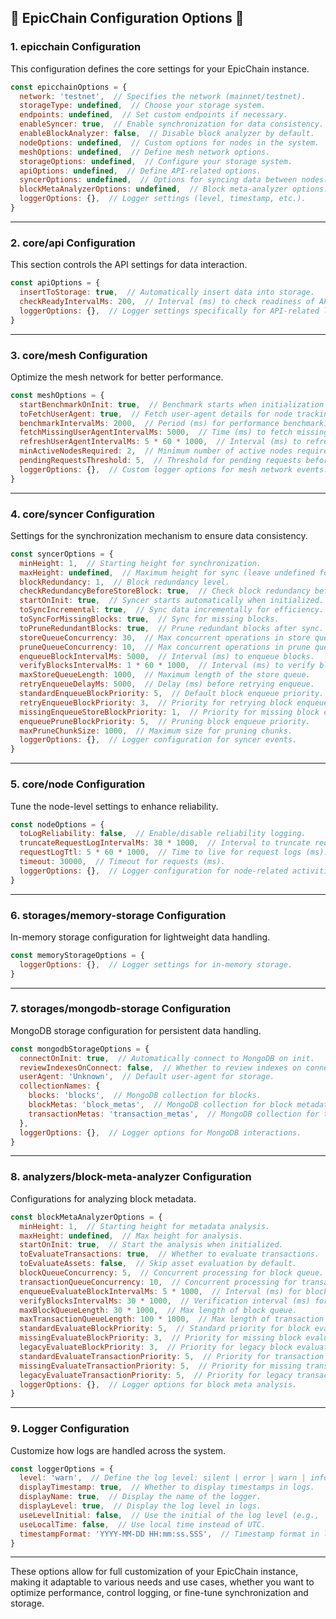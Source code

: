 ## 🌟 **EpicChain Configuration Options** 🌟

### **1. epicchain Configuration**
This configuration defines the core settings for your EpicChain instance.

```js
const epicchainOptions = {
  network: 'testnet',  // Specifies the network (mainnet/testnet).
  storageType: undefined,  // Choose your storage system.
  endpoints: undefined,  // Set custom endpoints if necessary.
  enableSyncer: true,  // Enable synchronization for data consistency.
  enableBlockAnalyzer: false,  // Disable block analyzer by default.
  nodeOptions: undefined,  // Custom options for nodes in the system.
  meshOptions: undefined,  // Define mesh network options.
  storageOptions: undefined,  // Configure your storage system.
  apiOptions: undefined,  // Define API-related options.
  syncerOptions: undefined,  // Options for syncing data between nodes.
  blockMetaAnalyzerOptions: undefined,  // Block meta-analyzer options.
  loggerOptions: {},  // Logger settings (level, timestamp, etc.).
}
```

---

### **2. core/api Configuration**
This section controls the API settings for data interaction.

```js
const apiOptions = {
  insertToStorage: true,  // Automatically insert data into storage.
  checkReadyIntervalMs: 200,  // Interval (ms) to check readiness of API services.
  loggerOptions: {},  // Logger settings specifically for API-related logs.
}
```

---

### **3. core/mesh Configuration**
Optimize the mesh network for better performance.

```js
const meshOptions = {
  startBenchmarkOnInit: true,  // Benchmark starts when initialization begins.
  toFetchUserAgent: true,  // Fetch user-agent details for node tracking.
  benchmarkIntervalMs: 2000,  // Period (ms) for performance benchmarking.
  fetchMissingUserAgentIntervalMs: 5000,  // Time (ms) to fetch missing user-agent info.
  refreshUserAgentIntervalMs: 5 * 60 * 1000,  // Interval (ms) to refresh user-agent info.
  minActiveNodesRequired: 2,  // Minimum number of active nodes required.
  pendingRequestsThreshold: 5,  // Threshold for pending requests before blocking.
  loggerOptions: {},  // Custom logger options for mesh network events.
}
```

---

### **4. core/syncer Configuration**
Settings for the synchronization mechanism to ensure data consistency.

```js
const syncerOptions = {
  minHeight: 1,  // Starting height for synchronization.
  maxHeight: undefined,  // Maximum height for sync (leave undefined for full sync).
  blockRedundancy: 1,  // Block redundancy level.
  checkRedundancyBeforeStoreBlock: true,  // Check block redundancy before storing.
  startOnInit: true,  // Syncer starts automatically when initialized.
  toSyncIncremental: true,  // Sync data incrementally for efficiency.
  toSyncForMissingBlocks: true,  // Sync for missing blocks.
  toPruneRedundantBlocks: true,  // Prune redundant blocks after sync.
  storeQueueConcurrency: 30,  // Max concurrent operations in store queue.
  pruneQueueConcurrency: 10,  // Max concurrent operations in prune queue.
  enqueueBlockIntervalMs: 5000,  // Interval (ms) to enqueue blocks.
  verifyBlocksIntervalMs: 1 * 60 * 1000,  // Interval (ms) to verify blocks.
  maxStoreQueueLength: 1000,  // Maximum length of the store queue.
  retryEnqueueDelayMs: 5000,  // Delay (ms) before retrying enqueue.
  standardEnqueueBlockPriority: 5,  // Default block enqueue priority.
  retryEnqueueBlockPriority: 3,  // Priority for retrying block enqueue.
  missingEnqueueStoreBlockPriority: 1,  // Priority for missing block enqueue.
  enqueuePruneBlockPriority: 5,  // Pruning block enqueue priority.
  maxPruneChunkSize: 1000,  // Maximum size for pruning chunks.
  loggerOptions: {},  // Logger configuration for syncer events.
}
```

---

### **5. core/node Configuration**
Tune the node-level settings to enhance reliability.

```js
const nodeOptions = {
  toLogReliability: false,  // Enable/disable reliability logging.
  truncateRequestLogIntervalMs: 30 * 1000,  // Interval to truncate request logs (ms).
  requestLogTtl: 5 * 60 * 1000,  // Time to live for request logs (ms).
  timeout: 30000,  // Timeout for requests (ms).
  loggerOptions: {},  // Logger configuration for node-related activities.
}
```

---

### **6. storages/memory-storage Configuration**
In-memory storage configuration for lightweight data handling.

```js
const memoryStorageOptions = {
  loggerOptions: {},  // Logger settings for in-memory storage.
}
```

---

### **7. storages/mongodb-storage Configuration**
MongoDB storage configuration for persistent data handling.

```js
const mongodbStorageOptions = {
  connectOnInit: true,  // Automatically connect to MongoDB on init.
  reviewIndexesOnConnect: false,  // Whether to review indexes on connection.
  userAgent: 'Unknown',  // Default user-agent for storage.
  collectionNames: {
    blocks: 'blocks',  // MongoDB collection for blocks.
    blockMetas: 'block_metas',  // MongoDB collection for block metadata.
    transactionMetas: 'transaction_metas',  // MongoDB collection for transaction metadata.
  },
  loggerOptions: {},  // Logger options for MongoDB interactions.
}
```

---

### **8. analyzers/block-meta-analyzer Configuration**
Configurations for analyzing block metadata.

```js
const blockMetaAnalyzerOptions = {
  minHeight: 1,  // Starting height for metadata analysis.
  maxHeight: undefined,  // Max height for analysis.
  startOnInit: true,  // Start the analysis when initialized.
  toEvaluateTransactions: true,  // Whether to evaluate transactions.
  toEvaluateAssets: false,  // Skip asset evaluation by default.
  blockQueueConcurrency: 5,  // Concurrent processing for block queue.
  transactionQueueConcurrency: 10,  // Concurrent processing for transaction queue.
  enqueueEvaluateBlockIntervalMs: 5 * 1000,  // Interval (ms) for block evaluation enqueue.
  verifyBlocksIntervalMs: 30 * 1000,  // Verification interval (ms) for blocks.
  maxBlockQueueLength: 30 * 1000,  // Max length of block queue.
  maxTransactionQueueLength: 100 * 1000,  // Max length of transaction queue.
  standardEvaluateBlockPriority: 5,  // Standard priority for block evaluation.
  missingEvaluateBlockPriority: 3,  // Priority for missing block evaluation.
  legacyEvaluateBlockPriority: 3,  // Priority for legacy block evaluation.
  standardEvaluateTransactionPriority: 5,  // Priority for transaction evaluation.
  missingEvaluateTransactionPriority: 5,  // Priority for missing transaction evaluation.
  legacyEvaluateTransactionPriority: 5,  // Priority for legacy transaction evaluation.
  loggerOptions: {},  // Logger options for block meta analysis.
}
```

---

### **9. Logger Configuration**
Customize how logs are handled across the system.

```js
const loggerOptions = {
  level: 'warn',  // Define the log level: silent | error | warn | info | debug | trace.
  displayTimestamp: true,  // Whether to display timestamps in logs.
  displayName: true,  // Display the name of the logger.
  displayLevel: true,  // Display the log level in logs.
  useLevelInitial: false,  // Use the initial of the log level (e.g., 'I' for 'info').
  useLocalTime: false,  // Use local time instead of UTC.
  timestampFormat: 'YYYY-MM-DD HH:mm:ss.SSS',  // Timestamp format in logs.
}
```

---

These options allow for full customization of your EpicChain instance, making it adaptable to various needs and use cases, whether you want to optimize performance, control logging, or fine-tune synchronization and storage.